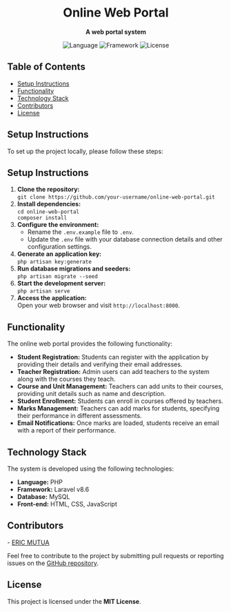<h1 align="center">Online Web Portal</h1>

<p align="center">
  <strong>A web portal system </strong>
</p>

<p align="center">
  <img src="https://img.shields.io/badge/Language-PHP-blue" alt="Language">
  <img src="https://img.shields.io/badge/Framework-Laravel%20v8.6-red" alt="Framework">
  <img src="https://img.shields.io/badge/License-MIT-green" alt="License">
</p>

## Table of Contents

- [Setup Instructions](#setup-instructions)
- [Functionality](#functionality)
- [Technology Stack](#technology-stack)
- [Contributors](#contributors)
- [License](#license)

## Setup Instructions

To set up the project locally, please follow these steps:
<html>
<body>
        <h2 id="setup-instructions">Setup Instructions</h2>
        <ol>
            <li><strong>Clone the repository:</strong><br>
                <code>git clone https://github.com/your-username/online-web-portal.git</code>
            </li>
            <li><strong>Install dependencies:</strong><br>
                <code>cd online-web-portal<br>composer install</code>
            </li>
            <li><strong>Configure the environment:</strong><br>
                <ul>
                    <li>Rename the <code>.env.example</code> file to <code>.env</code>.</li>
                    <li>Update the <code>.env</code> file with your database connection details and other configuration settings.</li>
                </ul>
            </li>
            <li><strong>Generate an application key:</strong><br>
                <code>php artisan key:generate</code>
            </li>
            <li><strong>Run database migrations and seeders:</strong><br>
                <code>php artisan migrate --seed</code>
            </li>
            <li><strong>Start the development server:</strong><br>
                <code>php artisan serve</code>
            </li>
            <li><strong>Access the application:</strong><br>
                Open your web browser and visit <code>http://localhost:8000</code>.
            </li>
        </ol>
        <h2 id="functionality">Functionality</h2>
        <p>The online web portal provides the following functionality:</p>
        <ul>
            <li><strong>Student Registration:</strong> Students can register with the application by providing their details and verifying their email addresses.</li>
            <li><strong>Teacher Registration:</strong> Admin users can add teachers to the system along with the courses they teach.</li>
            <li><strong>Course and Unit Management:</strong> Teachers can add units to their courses, providing unit details such as name and description.</li>
            <li><strong>Student Enrollment:</strong> Students can enroll in courses offered by teachers.</li>
            <li><strong>Marks Management:</strong> Teachers can add marks for students, specifying their performance in different assessments.</li>
            <li><strong>Email Notifications:</strong> Once marks are loaded, students receive an email with a report of their performance.</li>
        </ul>
        <h2 id="technology-stack">Technology Stack</h2>
        <p>The system is developed using the following technologies:</p>
        <ul>
            <li><strong>Language:</strong> PHP</li>
            <li><strong>Framework:</strong> Laravel v8.6</li>
            <li><strong>Database:</strong> MySQL</li>
            <li><strong>Front-end:</strong> HTML, CSS, JavaScript</li>
        </ul>
        <h2 id="contributors">Contributors</h2>
        <p>
            - <a href="https://github.com/am-eric">ERIC MUTUA</a>
        </p>
        <p>Feel free to contribute to the project by submitting pull requests or reporting issues on the <a href="https://github.com/am-eric/online-web-portal">GitHub repository</a>.</p>
        <h2 id="license">License</h2>
        <p>This project is licensed under the <strong>MIT License</strong>.</p>
    </div>
</body>
</html>

